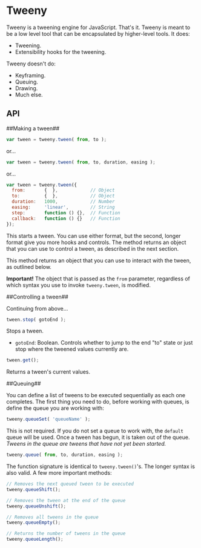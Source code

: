 Tweeny
===

Tweeny is a tweening engine for JavaScript.  That's it.  Tweeny is meant to be a low level tool that can be encapsulated by higher-level tools.  It does:

  * Tweening.
  * Extensibility hooks for the tweening.

Tweeny doesn't do:

  * Keyframing.
  * Queuing.
  * Drawing.
  * Much else.

API
---

##Making a tween##

```javascript
var tween = tweeny.tween( from, to );
````

or...

```javascript
var tween = tweeny.tween( from, to, duration, easing );
````

or...

````javascript
var tween = tweeny.tween({
  from:       {  },            // Object
  to:         {  },            // Object
  duration:   1000,            // Number
  easing:     'linear',        // String
  step:       function () {},  // Function
  callback:   function () {}   // Function
});
````

This starts a tween.  You can use either format, but the second, longer format give you more hooks and controls.  The method returns an object that you can use to control a tween, as described in the next section.

This method returns an object that you can use to interact with the tween, as outlined below.

__Important!__  The object that is passed as the `from` parameter, regardless of which syntax you use to invoke `tweeny.tween`, is modified.

##Controlling a tween##

Continuing from above...

````javascript
tween.stop( gotoEnd );
````

Stops a tween.

  * `gotoEnd`: Boolean.  Controls whether to jump to the end "to" state or just stop where the tweened values currently are.

````javascript
tween.get();
````

Returns a tween's current values.

##Queuing##

You can define a list of tweens to be executed sequentially as each one completes.  The first thing you need to do, before working with queues, is define the queue you are working with:

````javascript
tweeny.queueSet( 'queueName' );
````

This is not required.  If you do not set a queue to work with, the `default` queue will be used.  Once a tween has begun, it is taken out of the queue.  _Tweens in the queue are tweens that have not yet been started._

````javascript
tweeny.queue( from, to, duration, easing );
````

The function signature is identical to `tweeny.tween()`'s.  The longer syntax is also valid.  A few more important methods:

````javascript
// Removes the next queued tween to be executed
tweeny.queueShift();
````

````javascript
// Removes the tween at the end of the queue
tweeny.queueUnshift();
````

````javascript
// Removes all tweens in the queue
tweeny.queueEmpty();
````

````javascript
// Returns the number of tweens in the queue
tweeny.queueLength();
````